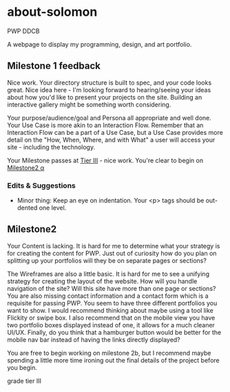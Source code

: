 # about-solomon
PWP DDCB

A webpage to display my programming, design, and art portfolio.

## Milestone 1 feedback
Nice work. Your directory structure is built to spec, and your code looks great. Nice idea here - I'm looking forward to hearing/seeing your ideas about how you'd like to present your projects on the site. Building an interactive gallery might be something worth considering.

Your purpose/audience/goal and Persona all appropriate and well done. Your Use Case is more akin to an Interaction Flow. Remember that an Interaction Flow can be a part of a Use Case, but a Use Case provides more detail on the "How, When, Where, and with What" a user will access your site - including the technology.

Your Milestone passes at [Tier III](https://bootcamp-coders.cnm.edu/projects/personal/rubric/) - nice work. You're clear to begin on [Milestone2 &alpha;](https://bootcamp-coders.cnm.edu/projects/personal/milestone-two/) 

### Edits &amp; Suggestions
- Minor thing: Keep an eye on indentation. Your &lt;p&gt; tags should be out-dented one level.

## Milestone2 
Your Content is lacking.  It is hard for me to determine what your strategy is for creating the content for PWP. Just out of curiosity how do you plan on splitting up your portfolios will they be on separate pages or sections?

The Wireframes are also a little basic. It is hard for me to see a unifying strategy for creating the layout of the website. How will you handle navigation of the site? Will this site have more than one page or sections? You are also missing contact information and a contact form which is a requisite for passing PWP.  You seem to have three different portfolios you want to show. I would recommend thinking about maybe using a tool like Flickity or swipe box.  I also recommend that on the mobile view you have two portfolio boxes displayed instead of one, it allows for a much cleaner UI/UX. Finally, do you think that a hamburger button would be better for the mobile nav bar instead of having the links directly displayed?

You are free to begin working on milestone 2b, but I recommend maybe spending a little more time ironing out the final details of the project before you begin.

grade tier III 
